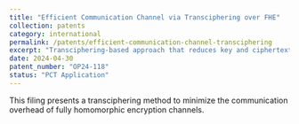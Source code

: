 ```yaml
---
title: "Efficient Communication Channel via Transciphering over FHE"
collection: patents
category: international
permalink: /patents/efficient-communication-channel-transciphering
excerpt: "Transciphering-based approach that reduces key and ciphertext transmission overhead."
date: 2024-04-30
patent_number: "OP24-118"
status: "PCT Application"
---
```


This filing presents a transciphering method to minimize the communication overhead of fully homomorphic encryption channels.
